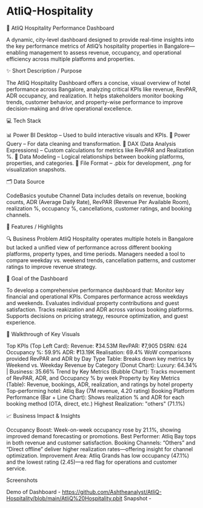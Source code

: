 # AtliQ-Hospitality
🏨 AtliQ Hospitality Performance Dashboard

A dynamic, city-level dashboard designed to provide real-time insights into the key performance metrics of AtliQ’s hospitality properties in Bangalore—enabling
management to assess revenue, occupancy, and operational efficiency across multiple platforms and properties.

✨ Short Description / Purpose

The AtliQ Hospitality Dashboard offers a concise, visual overview of hotel performance across Bangalore, analyzing critical KPIs like revenue, RevPAR, ADR
occupancy, and realization. It helps stakeholders monitor booking trends, customer behavior, and property-wise performance to improve decision-making and drive
operational excellence.

💻 Tech Stack

📊 Power BI Desktop – Used to build interactive visuals and KPIs.
🔁 Power Query – For data cleaning and transformation.
🧠 DAX (Data Analysis Expressions) – Custom calculations for metrics like RevPAR and Realization %.
🧱 Data Modeling – Logical relationships between booking platforms, properties, and categories.
📁 File Format – .pbix for development, .png for visualization snapshots.

🗂 Data Source

CodeBasics youtube Channel
Data includes details on revenue, booking counts, ADR (Average Daily Rate), RevPAR (Revenue Per Available Room), realization %, occupancy %, cancellations, customer ratings, and booking channels.

📌 Features / Highlights

🔍 Business Problem
AtliQ Hospitality operates multiple hotels in Bangalore but lacked a unified view of performance across different booking platforms, property types, and time periods. Managers needed a tool to compare weekday vs. weekend trends, cancellation patterns, and customer ratings to improve revenue strategy.

🎯 Goal of the Dashboard

To develop a comprehensive performance dashboard that:
Monitor key financial and operational KPIs.
Compares performance across weekdays and weekends.
Evaluates individual property contributions and guest satisfaction.
Tracks reakization and ADR across various booking platforms.
Supports decisions on pricing strategy, resource optimization, and guest experience.

🧭 Walkthrough of Key Visuals

Top KPIs (Top Left Card):
Revenue: ₹34.53M
RevPAR: ₹7,905
DSRN: 624
Occupancy %: 59.9%
ADR: ₹13.19K
Realisation: 69.4%
WoW comparisons provided
RevPAR and ADR by Day Type Table:
Breaks down key metrics by Weekend vs. Weekday
Revenue by Category (Donut Chart):
Luxury: 64.34% | Business: 35.66%
Trend by Key Metrics (Bubble Chart):
Tracks movement of RevPAR, ADR, and Occupancy % by week
Property by Key Metrics (Table):
Revenue, bookings, ADR, realization, and ratings by hotel property
Top-performing hotel: Atliq Bay (7M revenue, 4.20 rating)
Booking Platform Performance (Bar + Line Chart):
Shows realization % and ADR for each booking method (OTA, direct, etc.)
Highest Realization: "others" (71.1%)

📈 Business Impact & Insights

Occupancy Boost: Week-on-week occupancy rose by 21.1%, showing improved demand forecasting or promotions.
Best Performer: Atliq Bay tops in both revenue and customer satisfaction.
Booking Channels: “Others” and “Direct offline” deliver higher realization rates—offering insight for channel optimization.
Improvement Area: Atliq Grands has low occupancy (47.1%) and the lowest rating (2.45)—a red flag for operations and customer service.

Screenshots

Demo of Dashboard - https://github.com/Ashtheanalyst/AtliQ-Hospitality/blob/main/AtliQ%20Hospitality.pbit
Snapshot - 
